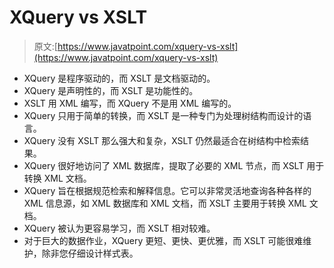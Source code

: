# XQuery vs XSLT

> 原文:[https://www.javatpoint.com/xquery-vs-xslt](https://www.javatpoint.com/xquery-vs-xslt)

*   XQuery 是程序驱动的，而 XSLT 是文档驱动的。
*   XQuery 是声明性的，而 XSLT 是功能性的。
*   XSLT 用 XML 编写，而 XQuery 不是用 XML 编写的。
*   XQuery 只用于简单的转换，而 XSLT 是一种专门为处理树结构而设计的语言。
*   XQuery 没有 XSLT 那么强大和复杂，XSLT 仍然最适合在树结构中检索结果。
*   XQuery 很好地访问了 XML 数据库，提取了必要的 XML 节点，而 XSLT 用于转换 XML 文档。
*   XQuery 旨在根据规范检索和解释信息。它可以非常灵活地查询各种各样的 XML 信息源，如 XML 数据库和 XML 文档，而 XSLT 主要用于转换 XML 文档。
*   XQuery 被认为更容易学习，而 XSLT 相对较难。
*   对于巨大的数据作业，XQuery 更短、更快、更优雅，而 XSLT 可能很难维护，除非您仔细设计样式表。
